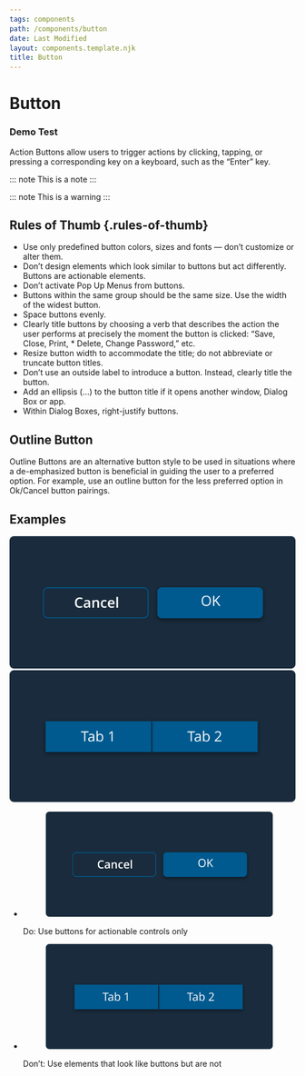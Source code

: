 ```yaml
---
tags: components
path: /components/button
date: Last Modified
layout: components.template.njk
title: Button
---
```


# Button

### Demo Test

Action Buttons allow users to trigger actions by clicking, tapping, or pressing a corresponding key on a keyboard, such as the “Enter” key.

::: note
This is a note
:::

::: note
This is a warning
:::

## Rules of Thumb {.rules-of-thumb}

- Use only predefined button colors, sizes and fonts — don’t customize or alter them.
- Don’t design elements which look similar to buttons but act differently. Buttons are actionable elements.
- Don’t activate Pop Up Menus from buttons.
- Buttons within the same group should be the same size. Use the width of the widest button.
- Space buttons evenly.
- Clearly title buttons by choosing a verb that describes the action the user performs at precisely the moment the button is clicked: “Save, Close, Print, \* Delete, Change Password,” etc.
- Resize button width to accommodate the title; do not abbreviate or truncate button titles.
- Don’t use an outside label to introduce a button. Instead, clearly title the button.
- Add an ellipsis (…) to the button title if it opens another window, Dialog Box or app.
- Within Dialog Boxes, right-justify buttons.

## Outline Button

Outline Buttons are an alternative button style to be used in situations where a de-emphasized button is beneficial in guiding the user to a preferred option. For example, use an outline button for the less preferred option in Ok/Cancel button pairings.

## Examples

![Do: User buttons for actionable controls only](../img/components/button_do-1.svg)
![Don't: User buttons for actionable controls only](/img/components/button_dont-1.svg "Other text goes here")




<section class="dos-and-donts">
<ul>
	<li>
		<figure>
			<img src="../img/components/button_do-1.svg">
		</figure>
		<figcaption>Do: Use buttons for actionable controls only</figcaption>
	</li>
	<li>
		<figure>
			<img src="/img/components/button_dont-1.svg">
		</figure>
		<figcaption>Don’t: Use elements that look like buttons but are not</figcaption>
	</li>
 </ul>
</section>

